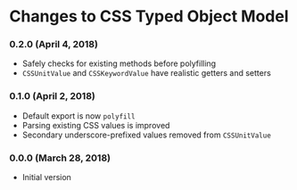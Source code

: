 # Changes to CSS Typed Object Model

### 0.2.0 (April 4, 2018)

- Safely checks for existing methods before polyfilling
- `CSSUnitValue` and `CSSKeywordValue` have realistic getters and setters

### 0.1.0 (April 2, 2018)

- Default export is now `polyfill`
- Parsing existing CSS values is improved
- Secondary underscore-prefixed values removed from `CSSUnitValue`

### 0.0.0 (March 28, 2018)

- Initial version
